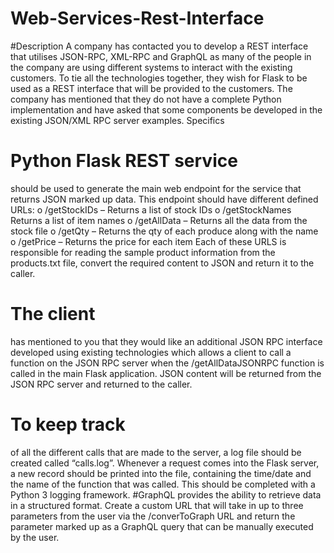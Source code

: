 # Web-Services-Rest-Interface
#Description
A company has contacted you to develop a REST interface that utilises JSON-RPC, XML-RPC and 
GraphQL as many of the people in the company are using different systems to interact with the 
existing customers. To tie all the technologies together, they wish for Flask to be used as a REST 
interface that will be provided to the customers.
The company has mentioned that they do not have a complete Python implementation and have 
asked that some components be developed in the existing JSON/XML RPC server examples.
Specifics
# Python Flask REST service 
should be used to generate the main web endpoint for the service
that returns JSON marked up data. This endpoint should have different defined URLs:
o /getStockIDs – Returns a list of stock IDs
o /getStockNames Returns a list of item names
o /getAllData – Returns all the data from the stock file
o /getQty – Returns the qty of each produce along with the name
o /getPrice – Returns the price for each item
Each of these URLS is responsible for reading the sample product information from the 
products.txt file, convert the required content to JSON and return it to the caller.
# The client
has mentioned to you that they would like an additional JSON RPC interface 
developed using existing technologies which allows a client to call a function on the JSON 
RPC server when the /getAllDataJSONRPC function is called in the main Flask application. 
JSON content will be returned from the JSON RPC server and returned to the caller.
# To keep track 
of all the different calls that are made to the server, a log file should be 
created called “calls.log”. Whenever a request comes into the Flask server, a new record 
should be printed into the file, containing the time/date and the name of the function that 
was called. This should be completed with a Python 3 logging framework.
#GraphQL provides 
the ability to retrieve data in a structured format. Create a custom URL 
that will take in up to three parameters from the user via the /converToGraph URL and 
return the parameter marked up as a GraphQL query that can be manually executed by the 
user.
